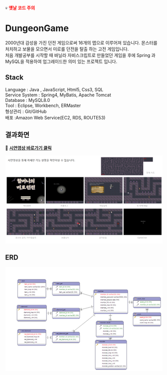 :skull: **<span style="color:red">옛날 코드 주의</span>**

# DungeonGame

2000년대 감성을 가진 던전 게임으로써 16개의 맵으로 이루어져 있습니다. 몬스터를 처치하고 보물을 모으면서 미로를 던전을 탈출 하는 고전 게임입니다.  
처음 개발공부를 시작할 때 바닐라 자비스크립트로 만들었던 게임을 후에
Spring 과 MySQL을 적용하여 업그레이드한 의미 있는 프로젝트 입니다.

## Stack

Language : Java , JavaScript, Html5, Css3, SQL  
Service System : Spring4, MyBatis, Apache Tomcat  
Database : MySQL8.0  
Tool : Eclipse, Workbench, ERMaster  
형상관리 : Git/GitHub  
배포 :Amazon Web Service(EC2, RDS, ROUTE53)

## 결과화면

:movie_camera: **[시연영상 바로가기 클릭](https://www.youtube.com/watch?v=S76dEhq3IyE)**

![던전게임 실행화면](./readme/Dungeon.png)

## ERD

![던전게임 ERD](./readme/DungeonERD.png)
